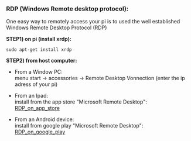 ### RDP (Windows Remote desktop protocol):

One easy way to remotely access your pi is to used the well established Windows Remote Desktop Protocol (RDP)

**STEP1) on pi (install xrdp):**
```
sudo apt-get install xrdp
```

**STEP2) from host computer:**

* From a Window PC:
<br>menu start -> accessories -> Remote Desktop Vonnection
(enter the ip adress of your pi)

* From an Ipad:
<br>install from the app store "Microsoft Remote Desktop":
[RDP_on_app_store](https://itunes.apple.com/ca/app/microsoft-remote-desktop/id715768417?mt=12)

* From an Android device:
<br>install from google play "Microsoft Remote Desktop":
[RDP_on_google_play](http://play.google.com/store/apps/details?id=com.microsoft.rdc.android)
